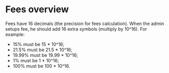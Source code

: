 # Fees overview

Fees have 16 decimals (the precision for fees calculation). When the admin setups fee, he should add 16 extra symbols (multiply by 10^16). For example:

* 15% must be 15 \* 10^16;
* 21.5% must be 21.5 \* 10^16;
* 19.99% must be 19.99 \* 10^16;
* 1% must be 1 \* 10^16;
* 100% must be 100 \* 10^16.
